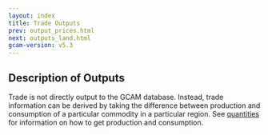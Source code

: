 ```yaml
---
layout: index
title: Trade Outputs
prev: output_prices.html
next: outputs_land.html
gcam-version: v5.3 
---
```


## Description of Outputs

Trade is not directly output to the GCAM database. Instead, trade information can be derived by taking the difference between production and consumption of a particular commodity in a particular region. See [quantities](outputs_quantity.html) for information on how to get production and consumption.